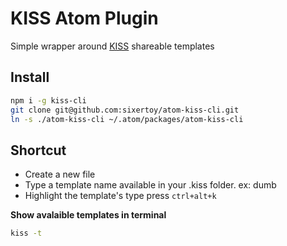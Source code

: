 # KISS Atom Plugin

Simple wrapper around [KISS](https://github.com/sixertoy/kiss-cli) shareable templates

## Install

```bash
npm i -g kiss-cli
git clone git@github.com:sixertoy/atom-kiss-cli.git
ln -s ./atom-kiss-cli ~/.atom/packages/atom-kiss-cli
```

## Shortcut

* Create a new file
* Type a template name available in your .kiss folder. ex: dumb
* Highlight the template's type press `ctrl+alt+k`

**Show avalaible templates in terminal**

```bash
kiss -t
```
